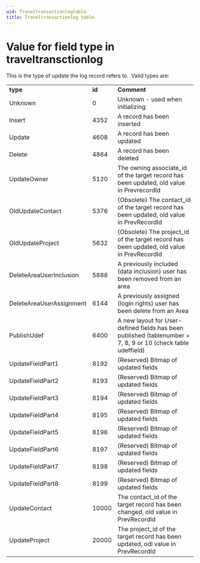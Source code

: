 ```yaml
---
uid: Traveltransactionlogtable
title: Traveltransactionlog table
---
```


Value for field type in traveltransctionlog
===========================================

This is the type of update the log record refers to.  Valid types are:

|                          |        |                                                                                                              |
|--------------------------|--------|--------------------------------------------------------------------------------------------------------------|
| **type**                 | **id** | **Comment**                                                                                                  |
| Unknown                  | 0      | Unknown - used when initializing                                                                             |
| Insert                   | 4352   | A record has been inserted                                                                                   |
| Update                   | 4608   | A record has been updated                                                                                    |
| Delete                   | 4864   | A record has been deleted                                                                                    |
| UpdateOwner              | 5120   | The owning associate\_id of the target record has been updated, old value in PrevrecordId                    |
| OldUpdateContact         | 5376   | (Obsolete) The contact\_id of the target record has been updated, old value in PrevRecordId                  |
| OldUpdateProject         | 5632   | (Obsolete) The project\_id of the target record has been updated, old value in PrevRecordId                  |
| DeleteAreaUserInclusion  | 5888   | A previously included (data inclusion) user has been removed from an area                                    |
| DeleteAreaUserAssignment | 6144   | A previously assigned (login rights) user has been delete from an Area                                       |
| PublishUdef              | 6400   | A new layout for User-defined fields has been published (tablenumber = 7, 8, 9 or 10 (check table udeffield) |
| UpdateFieldPart1         | 8192   | (Reserved) Bitmap of updated fields                                                                          |
| UpdateFieldPart2         | 8193   | (Reserved) Bitmap of updated fields                                                                          |
| UpdateFieldPart3         | 8194   | (Reserved) Bitmap of updated fields                                                                          |
| UpdateFieldPart4         | 8195   | (Reserved) Bitmap of updated fields                                                                          |
| UpdateFieldPart5         | 8196   | (Reserved) Bitmap of updated fields                                                                          |
| UpdateFieldPart6         | 8197   | (Reserved) Bitmap of updated fields                                                                          |
| UpdateFieldPart7         | 8198   | (Reserved) Bitmap of updated fields                                                                          |
| UpdateFieldPart8         | 8199   | (Reserved) Bitmap of updated fields                                                                          |
| UpdateContact            | 10000  | The contact\_id of the target record has been changed, old value in PrevRecordId                             |
| UpdateProject            | 20000  | The project\_id of the target record has been updated, odl value in PrevRecordId                             |